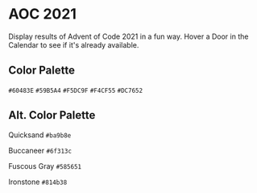 # AOC 2021

Display results of Advent of Code 2021 in a fun way.
Hover a Door in the Calendar to see if it's already available.


## Color Palette

`#60483E`
`#59B5A4`
`#F5DC9F`
`#F4CF55`
`#DC7652`

## Alt. Color Palette

Quicksand
`#ba9b8e`

Buccaneer
`#6f313c`

Fuscous Gray
`#585651`

Ironstone
`#814b38`